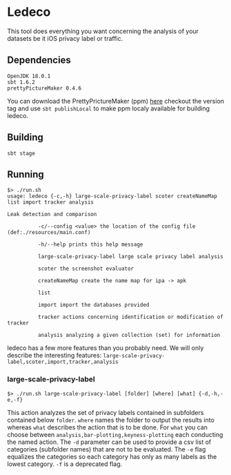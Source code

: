 # Ledeco

This tool does everything you want concerning the analysis of your datasets be it iOS privacy label or traffic.


## Dependencies

```
OpenJDK 18.0.1
sbt 1.6.2
prettyPictureMaker 0.4.6
```

You can download the PrettyPrictureMaker (ppm) [here](https://github.com/simkoc/prettyPictureMaker) checkout the version tag and use `sbt publishLocal` to make ppm localy available for building ledeco.

## Building

```
sbt stage
```

## Running

```
$> ./run.sh
usage: ledeco {-c,-h} large-scale-privacy-label scoter createNameMap list import tracker analysis

Leak detection and comparison

          -c/--config <value> the location of the config file (def:./resources/main.conf)

          -h/--help prints this help message

          large-scale-privacy-label large scale privacy label analysis

          scoter the screenshot evaluator

          createNameMap create the name map for ipa -> apk

          list 

          import import the databases provided

          tracker actions concerning identification or modification of tracker

          analysis analyzing a given collection (set) for information
```

ledeco has a few more features than you probably need. We will only describe the interesting features: `large-scale-privacy-label,scoter,import,tracker,analysis`

### large-scale-privacy-label

```
$> ./run.sh large-scale-privacy-label [folder] [where] [what] {-d,-h,-e,-f}
```

This action analyzes the set of privacy labels contained in subfolders contained below `folder`. `where` names the folder to output the results into whereas `what` describes the action that is to be done. For `what` you can choose between `analysis,bar-plotting,keyness-plotting` each conducting the named action. The `-d` parameter can be used to provide a csv list of categories (subfolder names) that are not to be evaluated. The `-e` flag equalizes the categories so each category has only as many labels as the lowest category. `-f` is a deprecated flag.
